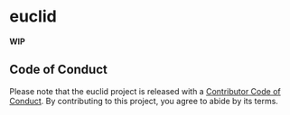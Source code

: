 
<!-- README.md is generated from README.Rmd. Please edit that file -->

# euclid

<!-- badges: start -->

<!-- badges: end -->

**WIP**

## Code of Conduct

Please note that the euclid project is released with a [Contributor Code
of
Conduct](https://contributor-covenant.org/version/2/0/CODE_OF_CONDUCT.html).
By contributing to this project, you agree to abide by its terms.
